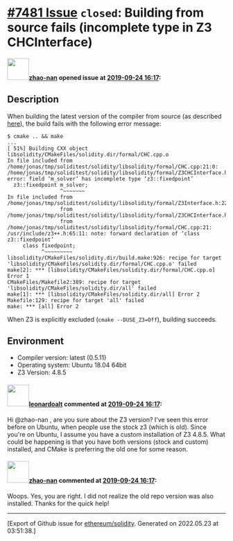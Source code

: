 # [\#7481 Issue](https://github.com/ethereum/solidity/issues/7481) `closed`: Building from source fails (incomplete type in Z3 CHCInterface)

#### <img src="https://avatars.githubusercontent.com/u/5895380?v=4" width="50">[zhao-nan](https://github.com/zhao-nan) opened issue at [2019-09-24 16:17](https://github.com/ethereum/solidity/issues/7481):

## Description

When building the latest version of the compiler from source (as described [here](https://solidity.readthedocs.io/en/latest/installing-solidity.html)), the build fails with the following error message:
```
$ cmake .. && make
...
[ 51%] Building CXX object libsolidity/CMakeFiles/solidity.dir/formal/CHC.cpp.o
In file included from /home/jonas/tmp/soliditest/solidity/libsolidity/formal/CHC.cpp:21:0:
/home/jonas/tmp/soliditest/solidity/libsolidity/formal/Z3CHCInterface.h:56:17: error: field ‘m_solver’ has incomplete type ‘z3::fixedpoint’
  z3::fixedpoint m_solver;
                 ^~~~~~~~
In file included from /home/jonas/tmp/soliditest/solidity/libsolidity/formal/Z3Interface.h:22:0,
                 from /home/jonas/tmp/soliditest/solidity/libsolidity/formal/Z3CHCInterface.h:25,
                 from /home/jonas/tmp/soliditest/solidity/libsolidity/formal/CHC.cpp:21:
/usr/include/z3++.h:65:11: note: forward declaration of ‘class z3::fixedpoint’
     class fixedpoint;
           ^~~~~~~~~~
libsolidity/CMakeFiles/solidity.dir/build.make:926: recipe for target 'libsolidity/CMakeFiles/solidity.dir/formal/CHC.cpp.o' failed
make[2]: *** [libsolidity/CMakeFiles/solidity.dir/formal/CHC.cpp.o] Error 1
CMakeFiles/Makefile2:389: recipe for target 'libsolidity/CMakeFiles/solidity.dir/all' failed
make[1]: *** [libsolidity/CMakeFiles/solidity.dir/all] Error 2
Makefile:129: recipe for target 'all' failed
make: *** [all] Error 2
```

When Z3 is explicitly excluded (`cmake --DUSE_Z3=Off`), building succeeds.

## Environment

- Compiler version: latest (0.5.11)
- Operating system: Ubuntu 18.04 64bit
- Z3 Version: 4.8.5


#### <img src="https://avatars.githubusercontent.com/u/504195?u=ce2facd14af9fd474ebff49f0d44891f56f7500f&v=4" width="50">[leonardoalt](https://github.com/leonardoalt) commented at [2019-09-24 16:17](https://github.com/ethereum/solidity/issues/7481#issuecomment-534641629):

Hi @zhao-nan ,
are you sure about the Z3 version? I've seen this error before on Ubuntu, when people use the stock z3 (which is old).
Since you're on Ubuntu, I assume you have a custom installation of Z3 4.8.5. What could be happening is that you have both versions (stock and custom) installed, and CMake is preferring the old one for some reason.

#### <img src="https://avatars.githubusercontent.com/u/5895380?v=4" width="50">[zhao-nan](https://github.com/zhao-nan) commented at [2019-09-24 16:17](https://github.com/ethereum/solidity/issues/7481#issuecomment-534647030):

Woops. Yes, you are right. I did not realize the old repo version was also installed.
Thanks for the quick help!


-------------------------------------------------------------------------------



[Export of Github issue for [ethereum/solidity](https://github.com/ethereum/solidity). Generated on 2022.05.23 at 03:51:38.]
